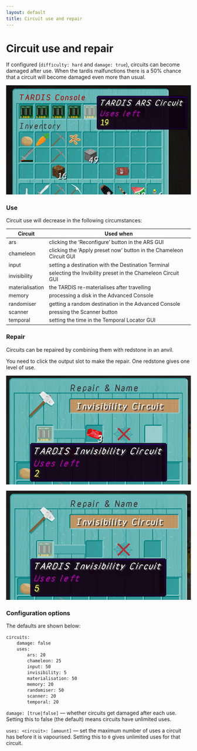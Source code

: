 ```yaml
---
layout: default
title: Circuit use and repair
---
```


# Circuit use and repair

If configured (`difficulty: hard` and `damage: true`), circuits can become damaged after use. When the tardis
malfunctions
there is a 50% chance that a circuit will become damaged even more than usual.

![circuit uses](/images/docs/circuit_uses.jpg)

### Use

Circuit use will decrease in the following circumstances:

| Circuit         | Used when                                                           |
|-----------------|---------------------------------------------------------------------|
| ars             | clicking the ‘Reconfigure’ button in the ARS GUI                    |
| chameleon       | clicking the ‘Apply preset now’ button in the Chameleon Circuit GUI |
| input           | setting a destination with the Destination Terminal                 |
| invisibility    | selecting the Invibility preset in the Chameleon Circuit GUI        |
| materialisation | the TARDIS re-materialises after travelling                         |
| memory          | processing a disk in the Advanced Console                           |
| randomiser      | getting a random destination in the Advanced Console                |
| scanner         | pressing the Scanner button                                         |
| temporal        | setting the time in the Temporal Locator GUI                        |

### Repair

Circuits can be repaired by combining them with redstone in an anvil.

You need to click the output slot to make the repair. One redstone gives one level of use.

![circuit repair](/images/docs/circuit_repair.jpg)

![circuit repaired](/images/docs/circuit_repaired.jpg)

### Configuration options

The defaults are shown below:

    circuits:
        damage: false
        uses:
            ars: 20
            chameleon: 25
            input: 50
            invisibility: 5
            materialisation: 50
            memory: 20
            randomiser: 50
            scanner: 20
            temporal: 20

`damage: [true|false]` — whether circuits get damaged after each use. Setting this to false (the default) means circuits
have unlimited uses.

`uses: <circuit>: [amount]` — set the maximum number of uses a circuit has before it is vapourised. Setting this to `0`
gives unlimited uses for that circuit.
